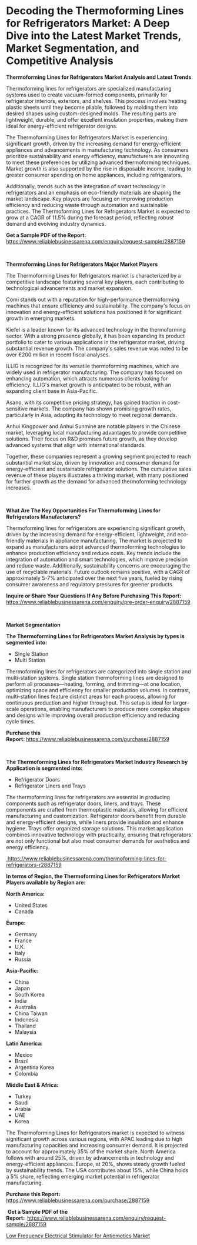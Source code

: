 <p><h1>Decoding the Thermoforming Lines for Refrigerators Market: A Deep Dive into the Latest Market Trends, Market Segmentation, and Competitive Analysis</h1></p><p><strong>Thermoforming Lines for Refrigerators Market Analysis and Latest Trends</strong></p>
<p><p>Thermoforming lines for refrigerators are specialized manufacturing systems used to create vacuum-formed components, primarily for refrigerator interiors, exteriors, and shelves. This process involves heating plastic sheets until they become pliable, followed by molding them into desired shapes using custom-designed molds. The resulting parts are lightweight, durable, and offer excellent insulation properties, making them ideal for energy-efficient refrigerator designs.</p><p>The Thermoforming Lines for Refrigerators Market is experiencing significant growth, driven by the increasing demand for energy-efficient appliances and advancements in manufacturing technology. As consumers prioritize sustainability and energy efficiency, manufacturers are innovating to meet these preferences by utilizing advanced thermoforming techniques. Market growth is also supported by the rise in disposable income, leading to greater consumer spending on home appliances, including refrigerators.</p><p>Additionally, trends such as the integration of smart technology in refrigerators and an emphasis on eco-friendly materials are shaping the market landscape. Key players are focusing on improving production efficiency and reducing waste through automation and sustainable practices. The Thermoforming Lines for Refrigerators Market is expected to grow at a CAGR of 11.5% during the forecast period, reflecting robust demand and evolving industry dynamics.</p></p>
<p><strong>Get a Sample PDF of the Report:&nbsp;</strong> <a href="https://www.reliablebusinessarena.com/enquiry/request-sample/2887159?utm_campaign=3289&utm_medium=2&utm_source=Github&utm_content=ia&utm_term=13032025&utm_id=thermoforming-lines-for-refrigerators">https://www.reliablebusinessarena.com/enquiry/request-sample/2887159</a></p>
<p>&nbsp;</p>
<p><strong>Thermoforming Lines for Refrigerators Major Market Players</strong></p>
<p><p>The Thermoforming Lines for Refrigerators market is characterized by a competitive landscape featuring several key players, each contributing to technological advancements and market expansion. </p><p>Comi stands out with a reputation for high-performance thermoforming machines that ensure efficiency and sustainability. The company's focus on innovation and energy-efficient solutions has positioned it for significant growth in emerging markets.</p><p>Kiefel is a leader known for its advanced technology in the thermoforming sector. With a strong presence globally, it has been expanding its product portfolio to cater to various applications in the refrigerator market, driving substantial revenue growth. The company's sales revenue was noted to be over €200 million in recent fiscal analyses.</p><p>ILLIG is recognized for its versatile thermoforming machines, which are widely used in refrigerator manufacturing. The company has focused on enhancing automation, which attracts numerous clients looking for efficiency. ILLIG's market growth is anticipated to be robust, with an expanding client base in Asia-Pacific.</p><p>Asano, with its competitive pricing strategy, has gained traction in cost-sensitive markets. The company has shown promising growth rates, particularly in Asia, adapting its technology to meet regional demands.</p><p>Anhui Kingpower and Anhui Sunmine are notable players in the Chinese market, leveraging local manufacturing advantages to provide competitive solutions. Their focus on R&D promises future growth, as they develop advanced systems that align with international standards.</p><p>Together, these companies represent a growing segment projected to reach substantial market size, driven by innovation and consumer demand for energy-efficient and sustainable refrigerator solutions. The cumulative sales revenue of these players illustrates a thriving market, with many positioned for further growth as the demand for advanced thermoforming technology increases.</p></p>
<p>&nbsp;</p>
<p><strong>What Are The Key Opportunities For Thermoforming Lines for Refrigerators Manufacturers?</strong></p>
<p><p>Thermoforming lines for refrigerators are experiencing significant growth, driven by the increasing demand for energy-efficient, lightweight, and eco-friendly materials in appliance manufacturing. The market is projected to expand as manufacturers adopt advanced thermoforming technologies to enhance production efficiency and reduce costs. Key trends include the integration of automation and smart technologies, which improve precision and reduce waste. Additionally, sustainability concerns are encouraging the use of recyclable materials. Future outlook remains positive, with a CAGR of approximately 5-7% anticipated over the next five years, fueled by rising consumer awareness and regulatory pressures for greener products.</p></p>
<p><strong>Inquire or Share Your Questions If Any Before Purchasing This Report:</strong> <a href="https://www.reliablebusinessarena.com/enquiry/pre-order-enquiry/2887159?utm_campaign=3289&utm_medium=2&utm_source=Github&utm_content=ia&utm_term=13032025&utm_id=thermoforming-lines-for-refrigerators">https://www.reliablebusinessarena.com/enquiry/pre-order-enquiry/2887159</a></p>
<p>&nbsp;</p>
<p><strong>Market Segmentation</strong></p>
<p><strong>The Thermoforming Lines for Refrigerators Market Analysis by types is segmented into:</strong></p>
<p><ul><li>Single Station</li><li>Multi Station</li></ul></p>
<p><p>Thermoforming lines for refrigerators are categorized into single station and multi-station systems. Single station thermoforming lines are designed to perform all processes—heating, forming, and trimming—at one location, optimizing space and efficiency for smaller production volumes. In contrast, multi-station lines feature distinct areas for each process, allowing for continuous production and higher throughput. This setup is ideal for larger-scale operations, enabling manufacturers to produce more complex shapes and designs while improving overall production efficiency and reducing cycle times.</p></p>
<p><strong>Purchase this Report:&nbsp;</strong><a href="https://www.reliablebusinessarena.com/purchase/2887159?utm_campaign=3289&utm_medium=2&utm_source=Github&utm_content=ia&utm_term=13032025&utm_id=thermoforming-lines-for-refrigerators">https://www.reliablebusinessarena.com/purchase/2887159</a></p>
<p>&nbsp;</p>
<p><strong>The Thermoforming Lines for Refrigerators Market Industry Research by Application is segmented into:</strong></p>
<p><ul><li>Refrigerator Doors</li><li>Refrigerator Liners and Trays</li></ul></p>
<p><p>The thermoforming lines for refrigerators are essential in producing components such as refrigerator doors, liners, and trays. These components are crafted from thermoplastic materials, allowing for efficient manufacturing and customization. Refrigerator doors benefit from durable and energy-efficient designs, while liners provide insulation and enhance hygiene. Trays offer organized storage solutions. This market application combines innovative technology with practicality, ensuring that refrigerators are not only functional but also meet consumer demands for aesthetics and energy efficiency.</p></p>
<p><a href="https://www.reliablebusinessarena.com/thermoforming-lines-for-refrigerators-r2887159?utm_campaign=3289&utm_medium=2&utm_source=Github&utm_content=ia&utm_term=13032025&utm_id=thermoforming-lines-for-refrigerators">&nbsp;https://www.reliablebusinessarena.com/thermoforming-lines-for-refrigerators-r2887159</a></p>
<p><strong>In terms of Region, the Thermoforming Lines for Refrigerators Market Players available by Region are:</strong></p>
<p>
    <p> <strong> North America: </strong>
        <ul>
            <li>United States</li>
            <li>Canada</li>
        </ul>
        </p> 
    <p> <strong> Europe: </strong>
        <ul>
            <li>Germany</li>
            <li>France</li>
            <li>U.K.</li>
            <li>Italy</li>
            <li>Russia</li>
        </ul>
        </p> 
    <p> <strong> Asia-Pacific: </strong>
        <ul>
            <li>China</li>
            <li>Japan</li>
            <li>South Korea</li>
            <li>India</li>
            <li>Australia</li>
            <li>China Taiwan</li>
            <li>Indonesia</li>
            <li>Thailand</li>
            <li>Malaysia</li>
        </ul>
        </p> 
    <p> <strong> Latin America: </strong>
        <ul>
            <li>Mexico</li>
            <li>Brazil</li>
            <li>Argentina Korea</li>
            <li>Colombia</li>
        </ul>
        </p> 
    <p> <strong> Middle East & Africa: </strong>
        <ul>
            <li>Turkey</li>
            <li>Saudi</li>
            <li>Arabia</li>
            <li>UAE</li>
            <li>Korea</li>
        </ul>
    </p>
    </p>
<p><p>The Thermoforming Lines for Refrigerators market is expected to witness significant growth across various regions, with APAC leading due to high manufacturing capacities and increasing consumer demand. It is projected to account for approximately 35% of the market share. North America follows with around 25%, driven by advancements in technology and energy-efficient appliances. Europe, at 20%, shows steady growth fueled by sustainability trends. The USA contributes about 15%, while China holds a 5% share, reflecting emerging market potential in refrigerator manufacturing.</p></p>
<p><strong>Purchase this Report: </strong><a href="https://www.reliablebusinessarena.com/purchase/2887159?utm_campaign=3289&utm_medium=2&utm_source=Github&utm_content=ia&utm_term=13032025&utm_id=thermoforming-lines-for-refrigerators">https://www.reliablebusinessarena.com/purchase/2887159</a></p>
<p>&nbsp;<strong>Get a Sample PDF of the Report:&nbsp;&nbsp;</strong><a href="https://www.reliablebusinessarena.com/enquiry/request-sample/2887159?utm_campaign=3289&utm_medium=2&utm_source=Github&utm_content=ia&utm_term=13032025&utm_id=thermoforming-lines-for-refrigerators">https://www.reliablebusinessarena.com/enquiry/request-sample/2887159</a></p>
<p><strong></strong></p>
<p><p><a href="https://github.com/shadnfamoza/Market-Research-Report-List-1/blob/main/low-frequency-electrical-stimulator-for-antiemetics-market.md?utm_campaign=3289&utm_medium=2&utm_source=Github&utm_content=ia&utm_term=13032025&utm_id=thermoforming-lines-for-refrigerators">Low Frequency Electrical Stimulator for Antiemetics Market</a></p></p>
